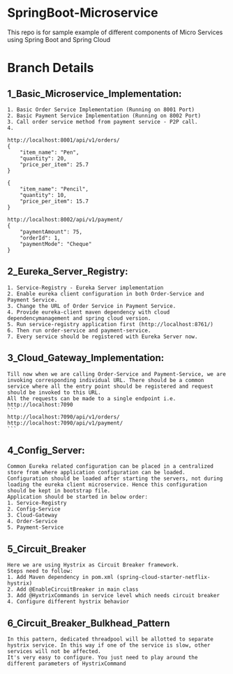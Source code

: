 # SpringBoot-Microservice
This repo is for sample example of different components of Micro Services using Spring Boot and Spring Cloud

# Branch Details
## 1_Basic_Microservice_Implementation:
	1. Basic Order Service Implementation (Running on 8001 Port)
	2. Basic Payment Service Implementation (Running on 8002 Port)
	3. Call order service method from payment service - P2P call.
	4. 

```
http://localhost:8001/api/v1/orders/
{
    "item_name": "Pen",
    "quantity": 20,
    "price_per_item": 25.7
}

{
    "item_name": "Pencil",
    "quantity": 10,
    "price_per_item": 15.7
}
```

```
http://localhost:8002/api/v1/payment/
{
    "paymentAmount": 75,
    "orderId": 1,
    "paymentMode": "Cheque"
}
```

## 2_Eureka_Server_Registry:
    1. Service-Registry - Eureka Server implementation
    2. Enable eureka client configuration in both Order-Service and Payment Service.
    3. Change the URL of Order Service in Payment Service.
    4. Provide eureka-client maven dependency with cloud dependencymanagement and spring cloud version.
    5. Run service-registry application first (http://localhost:8761/)
    6. Then run order-service and payment-service.
    7. Every service should be registered with Eureka Server now.

## 3_Cloud_Gateway_Implementation:
    Till now when we are calling Order-Service and Payment-Service, we are invoking corresponding individual URL. There should be a common service where all the entry point should be registered and request should be invoked to this URL.
    All the requests can be made to a single endpoint i.e. http://localhost:7090
    ```
    http://localhost:7090/api/v1/orders/
    http://localhost:7090/api/v1/payment/
    ```

## 4_Config_Server:
    Common Eureka related configuration can be placed in a centralized store from where application configuration can be loaded.
    Configuration should be loaded after starting the servers, not during loading the eureka client microservice. Hence this configuration should be kept in bootstrap file.
    Application should be started in below order:
    1. Service-Registry
    2. Config-Service
    3. Cloud-Gateway
    4. Order-Service
    5. Payment-Service

## 5_Circuit_Breaker
    Here we are using Hystrix as Circuit Breaker framework.
    Steps need to follow:
    1. Add Maven dependency in pom.xml (spring-cloud-starter-netflix-hystrix)
    2. Add @EnableCircuitBreaker in main class
    3. Add @HyxtrixCommands in service level which needs circuit breaker
    4. Configure different hystrix behavior

## 6_Circuit_Breaker_Bulkhead_Pattern
    In this pattern, dedicated threadpool will be allotted to separate hystrix service. In this way if one of the service is slow, other services will not be affected.
    It's very easy to configure. You just need to play around the different parameters of HystrixCommand